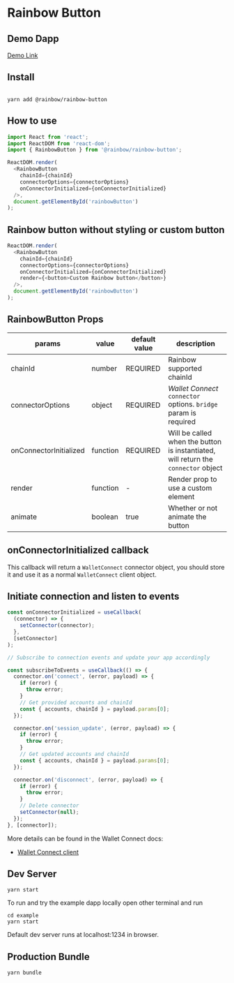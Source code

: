 # Rainbow Button

## Demo Dapp

[Demo Link](TBD)

## Install

```

yarn add @rainbow/rainbow-button

```

## How to use

```js
import React from 'react';
import ReactDOM from 'react-dom';
import { RainbowButton } from '@rainbow/rainbow-button';

ReactDOM.render(
  <RainbowButton
    chainId={chainId}
    connectorOptions={connectorOptions}
    onConnectorInitialized={onConnectorInitialized}
  />,
  document.getElementById('rainbowButton')
);
```

## Rainbow button without styling or custom button

```js
ReactDOM.render(
  <RainbowButton
    chainId={chainId}
    connectorOptions={connectorOptions}
    onConnectorInitialized={onConnectorInitialized}
    render={<button>Custom Rainbow button</button>}
  />,
  document.getElementById('rainbowButton')
);
```

## RainbowButton Props

| params                 | value    | default value | description                                                                        |
| ---------------------- | -------- | ------------- | ---------------------------------------------------------------------------------- |
| chainId                | number   | REQUIRED      | Rainbow supported chainId                                                          |
| connectorOptions       | object   | REQUIRED      | _Wallet Connect_ `connector` options. `bridge` param is required                   |
| onConnectorInitialized | function | REQUIRED      | Will be called when the button is instantiated, will return the `connector` object |
| render                 | function | -             | Render prop to use a custom element                                                |
| animate                | boolean  | true          | Whether or not animate the button                                                  |

## onConnectorInitialized callback

This callback will return a `WalletConnect` connector object, you should store it and use it as a normal `WalletConnect` client object.

## Initiate connection and listen to events

```js
const onConnectorInitialized = useCallback(
  (connector) => {
    setConnector(connector);
  },
  [setConnector]
);

// Subscribe to connection events and update your app accordingly

const subscribeToEvents = useCallback(() => {
  connector.on('connect', (error, payload) => {
    if (error) {
      throw error;
    }
    // Get provided accounts and chainId
    const { accounts, chainId } = payload.params[0];
  });

  connector.on('session_update', (error, payload) => {
    if (error) {
      throw error;
    }
    // Get updated accounts and chainId
    const { accounts, chainId } = payload.params[0];
  });

  connector.on('disconnect', (error, payload) => {
    if (error) {
      throw error;
    }
    // Delete connector
    setConnector(null);
  });
}, [connector]);
```

More details can be found in the Wallet Connect docs:

- [Wallet Connect client](https://docs.walletconnect.org/quick-start/dapps/client)

## Dev Server

```
yarn start
```

To run and try the example dapp locally open other terminal and run

```
cd example
yarn start
```

Default dev server runs at localhost:1234 in browser.

## Production Bundle

```
yarn bundle
```
